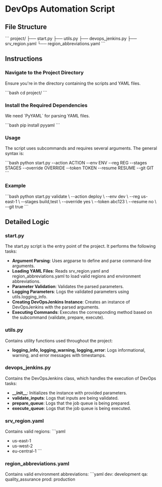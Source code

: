 # DevOps Automation Script

## File Structure

\`\`\`
project/
├── start.py
├── utils.py
├── devops_jenkins.py
├── srv_region.yaml
└── region_abbreviations.yaml
\`\`\`

## Instructions

### Navigate to the Project Directory

Ensure you're in the directory containing the scripts and YAML files.

\`\`\`bash
cd project/
\`\`\`

### Install the Required Dependencies

We need \`PyYAML\` for parsing YAML files.

\`\`\`bash
pip install pyyaml
\`\`\`

### Usage

The script uses subcommands and requires several arguments. The general syntax is:

\`\`\`bash
python start.py <subcommand> --action ACTION --env ENV --reg REG --stages STAGES --override OVERRIDE --token TOKEN --resume RESUME --git GIT
\`\`\`

### Example

\`\`\`bash
python start.py validate \\
  --action deploy \\
  --env dev \\
  --reg us-east-1 \\
  --stages build,test \\
  --override yes \\
  --token abc123 \\
  --resume no \\
  --git true
\`\`\`

## Detailed Logic

### start.py

The start.py script is the entry point of the project. It performs the following tasks:

- **Argument Parsing**: Uses argparse to define and parse command-line arguments.
- **Loading YAML Files**: Reads srv_region.yaml and region_abbreviations.yaml to load valid regions and environment abbreviations.
- **Parameter Validation**: Validates the parsed parameters.
- **Logging Parameters**: Logs the validated parameters using utils.logging_info.
- **Creating DevOpsJenkins Instance**: Creates an instance of DevOpsJenkins with the parsed arguments.
- **Executing Commands**: Executes the corresponding method based on the subcommand (validate, prepare, execute).

### utils.py

Contains utility functions used throughout the project:

- **logging_info, logging_warning, logging_error**: Logs informational, warning, and error messages with timestamps.

### devops_jenkins.py

Contains the DevOpsJenkins class, which handles the execution of DevOps tasks:

- **\_\_init\_\_**: Initializes the instance with provided parameters.
- **validate_inputs**: Logs that inputs are being validated.
- **prepare_queue**: Logs that the job queue is being prepared.
- **execute_queue**: Logs that the job queue is being executed.

### srv_region.yaml

Contains valid regions:
\`\`\`yaml
- us-east-1
- us-west-2
- eu-central-1
\`\`\`

### region_abbreviations.yaml

Contains valid environment abbreviations:
\`\`\`yaml
dev: development
qa: quality_assurance
prod: production
